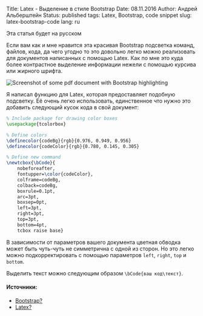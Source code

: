Title: Latex - Выделение в стиле Bootstrap
Date: 08.11.2016
Author: Aндрей Альберштейн
Status: published
tags: Latex, Bootstrap, code snippet
slug: latex-bootstrap-code
lang: ru

Эта статья будет на русском

Если вам как и мне нравится эта красивая Bootstrap подсветка команд, файлов,
кода, да чего угодно то это довольно легко можно реализовать для документов
написанных с помощью Latex. Как по мне это куда более контрастное выделение
информации нежели с помощью курсива или жирного шрифта.

![Screenshot of some pdf document with Bootstrap
highlighting]({filename}/images/latex_pdf_bcode_example.png)

Я написал функцию для Latex, которая предоставляет подобную подсветку. Её очень
легко использовать, единственное что нужно это добавить следующий кусок кода в
свой документ:

```tex
% Include package for drawing color boxes
\usepackage{tcolorbox}

% Define colors
\definecolor{codeBg}{rgb}{0.976, 0.949, 0.956}
\definecolor{codeColor}{rgb}{0.780, 0.145, 0.305}

% Define new command
\newtcbox{\bCode}{
    nobeforeafter,
    fontupper=\color{codeColor},
    colframe=codeBg,
    colback=codeBg,
    boxrule=0.1pt,
    arc=3pt,
    boxsep=0pt,
    left=3pt,
    right=3pt,
    top=3pt,
    bottom=4pt,
    tcbox raise base}
```

В зависимости от параметров вашего документа цветная обводка может быть
чуть-чуть не симметрична с одной из сторон. Но это легко можно подкорректировать с
помощью параметров `left`, `right`, `top` и `bottom`.

Выделить текст можно следующим образом `\bCode{ваш код\текст}`.

#### Источники: ####

- [Bootstrap?](http://getbootstrap.com/)
- [Latex?](https://www.latex-project.org/)


